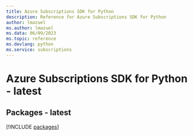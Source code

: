 ```yaml
---
title: Azure Subscriptions SDK for Python
description: Reference for Azure Subscriptions SDK for Python
author: lmazuel
ms.author: lmazuel
ms.data: 06/09/2023
ms.topic: reference
ms.devlang: python
ms.service: subscriptions
---
```

# Azure Subscriptions SDK for Python - latest
## Packages - latest
[!INCLUDE [packages](subscriptions-index.md)]